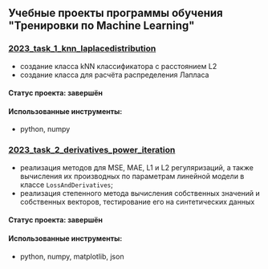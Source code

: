 ## Учебные проекты программы обучения "Тренировки по Machine Learning"

### [2023_task_1_knn_laplacedistribution](https://github.com/denis-42ds/machine_learning_training/tree/ml_train/2023_task_1_knn_laplacedistribution)
- создание класса kNN классификатора с расстоянием L2
- создание класса для расчёта распределения Лапласа
#### Статус проекта: завершён
#### Использованные инструменты: 
- python, numpy

### [2023_task_2_derivatives_power_iteration](https://github.com/denis-42ds/machine_learning_training/tree/ml_train/2023_task_2_derivatives_power_iteration)
- реализация методов для MSE, MAE, L1 и L2 регуляризаций, а также вычисления их производных по параметрам линейной модели в классе `LossAndDerivatives`;
- реализация степенного метода вычисления собственных значений и собственных векторов, тестирование его на синтетических данных
#### Статус проекта: завершён
#### Использованные инструменты: 
- python, numpy, matplotlib, json
